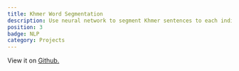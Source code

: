 ```yaml
---
title: Khmer Word Segmentation
description: Use neural network to segment Khmer sentences to each individual words
position: 3
badge: NLP
category: Projects
---
```


View it on <a href="https://github.com/pisethx/khmer-word-segmentation" target="_blank">Github.</a>

